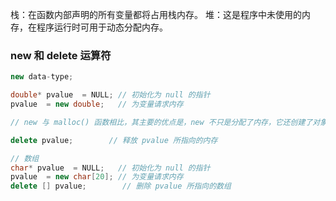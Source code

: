 栈：在函数内部声明的所有变量都将占用栈内存。
堆：这是程序中未使用的内存，在程序运行时可用于动态分配内存。

### new 和 delete 运算符

```c++
new data-type;

double* pvalue  = NULL; // 初始化为 null 的指针
pvalue  = new double;   // 为变量请求内存

// new 与 malloc() 函数相比，其主要的优点是，new 不只是分配了内存，它还创建了对象

delete pvalue;        // 释放 pvalue 所指向的内存

// 数组
char* pvalue  = NULL;   // 初始化为 null 的指针
pvalue  = new char[20]; // 为变量请求内存
delete [] pvalue;        // 删除 pvalue 所指向的数组

```